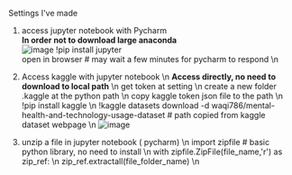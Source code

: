 Settings I've made

1. access jupyter notebook with Pycharm  
**In order not to download large anaconda**  
![image](https://github.com/user-attachments/assets/4decef65-f587-4de1-8748-fe9e05f0cf7a)
!pip install jupyter  
open in browser # may wait a few minutes for pycharm to respond \n

2. Access kaggle with jupyter notebook \n
**Access directly, no need to download to local path** \n
get token at setting \n
create a new folder .kaggle at the python path \n
copy kaggle token json file to the path \n
!pip install kaggle \n
!kaggle datasets download -d waqi786/mental-health-and-technology-usage-dataset # path copied from kaggle dataset webpage \n
![image](https://github.com/user-attachments/assets/814556f6-2f46-4dd4-84ee-9144da766f5d)

3. unzip a file in jupyter notebook ( pycharm) \n
import zipfile  # basic python library, no need to install \n
with zipfile.ZipFile(file_name,'r') as zip_ref: \n
  zip_ref.extractall(file_folder_name) \n
